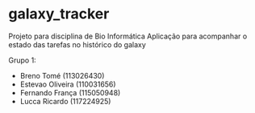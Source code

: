 # galaxy_tracker

Projeto para disciplina de Bio Informática
Aplicação para acompanhar o estado das tarefas no histórico do galaxy


Grupo 1:
* Breno Tomé (113026430) 
* Estevao Oliveira (110031656)
* Fernando França (115050948)
* Lucca Ricardo (117224925)